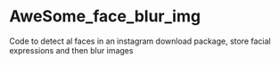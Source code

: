 # AweSome_face_blur_img
 Code to detect al faces in an instagram download package, store facial expressions and then blur images
